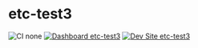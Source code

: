 # etc-test3

![CI none](https://img.shields.io/badge/ci-none-orange.svg)
[![Dashboard etc-test3](https://img.shields.io/badge/dashboard-etc_test3-yellow.svg)](https://dashboard.pantheon.io/sites/202e3233-701a-4cf9-8691-f72d2af5bfff#dev/code)
[![Dev Site etc-test3](https://img.shields.io/badge/site-etc_test3-blue.svg)](http://dev-etc-test3.pantheonsite.io/)
